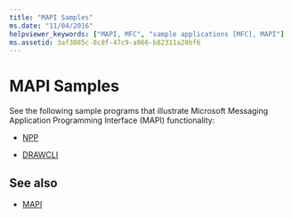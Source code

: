 ```yaml
---
title: "MAPI Samples"
ms.date: "11/04/2016"
helpviewer_keywords: ["MAPI, MFC", "sample applications [MFC], MAPI"]
ms.assetid: 3af3085c-8c8f-47c9-a966-b82311a20bf6
---
```

# MAPI Samples

See the following sample programs that illustrate Microsoft Messaging Application Programming Interface (MAPI) functionality:

- [NPP](../visual-cpp-samples.md)

- [DRAWCLI](../visual-cpp-samples.md)

## See also

- [MAPI](../mfc/mapi.md)
